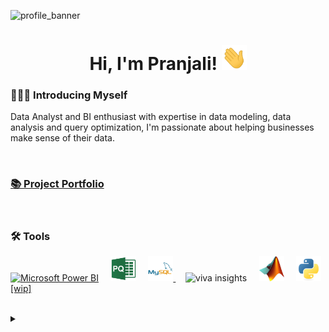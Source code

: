 ![profile_banner](https://github.com/Pranjali-d/Pranjali-d/assets/49934575/749ef44e-345b-43cb-96a5-664c3d36c20c)



<h1 align="center">Hi, I'm Pranjali! <img src="https://raw.githubusercontent.com/Pranjali-d/Pranjali-d/main/resources/wave.gif" alt="matlab" width="40" height="40"/> </h1>


### 🙋🏻‍♀️ Introducing Myself
Data Analyst and BI enthusiast 
with expertise in data modeling, data analysis and query optimization, I'm passionate about helping businesses make sense of their data.

</br>

### [📚 Project Portfolio]( https://github.com/Pranjali-d/Pranjali-d/blob/main/Portfolio.md)

</br>

### 🛠️ Tools
</a> <a href="https://powerbi.microsoft.com/en/" target="_blank" rel="noreferrer"> <img src="https://upload.wikimedia.org/wikipedia/commons/thumb/c/cf/New_Power_BI_Logo.svg/600px-New_Power_BI_Logo.svg.png?20210102182532" alt="Microsoft Power BI" width="40" height="40"/></a></a>  &nbsp; &nbsp;
<a href="https://www.microsoft.com/en-us/microsoft-365/excel" target="_blank" rel="noreferrer"> 
 <img src="https://raw.githubusercontent.com/Pranjali-d/Pranjali-d/main/resources/poweer%20query%20logo.jpg" alt="excel" width="40" height="40"/></a>   &nbsp; &nbsp;
<a href="https://www.mysql.com/" target="_blank" rel="noreferrer"> <img src="https://raw.githubusercontent.com/devicons/devicon/master/icons/mysql/mysql-original-wordmark.svg" alt="mysql" width="40" height="40"/> </a>   &nbsp; &nbsp;
 <img src="https://microsoft.github.io/vivainsights/logo.png" alt="viva insights" width="40" height="40"/>  &nbsp; &nbsp;
  <img src="https://github.com/Pranjali-d/Pranjali-d/blob/main/resources/matlab%20logo.jpg" alt="matlab" width="40" height="40"/> </a>   &nbsp; &nbsp;
 <a href="https://www.python.org" target="_blank" rel="noreferrer"> <img src="https://raw.githubusercontent.com/devicons/devicon/master/icons/python/python-original.svg" alt="python" width="40" height="40"/>[wip] 

  </br>

<details>
  <summary></summary>
  <p align="left">
    <img src="https://komarev.com/ghpvc/?username=Pranjali-d&label=Profile%20views&color=0e75b6&style=flat" alt="Pranjali-d" />
  </p>
</details>
  


  
 <!---
 <a href="https://www.microsoft.com/en-us/microsoft-365/powerpoint" target="_blank" rel="noreferrer"> <img src="https://upload.wikimedia.org/wikipedia/commons/3/3b/Microsoft_PowerPoint_Logo.png" alt="Microsoft Power Point" width="40" height="40"/></a>  &nbsp; &nbsp;
 
 -->
  
 
